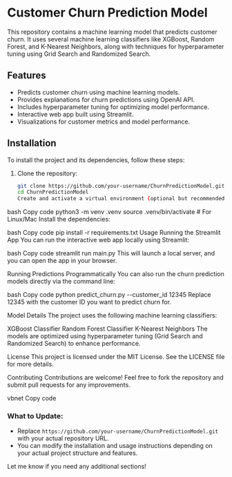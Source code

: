 # Customer Churn Prediction Model

This repository contains a machine learning model that predicts customer churn. It uses several machine learning classifiers like XGBoost, Random Forest, and K-Nearest Neighbors, along with techniques for hyperparameter tuning using Grid Search and Randomized Search.

## Features

- Predicts customer churn using machine learning models.
- Provides explanations for churn predictions using OpenAI API.
- Includes hyperparameter tuning for optimizing model performance.
- Interactive web app built using Streamlit.
- Visualizations for customer metrics and model performance.

## Installation

To install the project and its dependencies, follow these steps:

1. Clone the repository:
   ```bash
   git clone https://github.com/your-username/ChurnPredictionModel.git
   cd ChurnPredictionModel
   Create and activate a virtual environment (optional but recommended):
   ```

bash
Copy code
python3 -m venv .venv
source .venv/bin/activate # For Linux/Mac
Install the dependencies:

bash
Copy code
pip install -r requirements.txt
Usage
Running the Streamlit App
You can run the interactive web app locally using Streamlit:

bash
Copy code
streamlit run main.py
This will launch a local server, and you can open the app in your browser.

Running Predictions Programmatically
You can also run the churn prediction models directly via the command line:

bash
Copy code
python predict_churn.py --customer_id 12345
Replace 12345 with the customer ID you want to predict churn for.

Model Details
The project uses the following machine learning classifiers:

XGBoost Classifier
Random Forest Classifier
K-Nearest Neighbors
The models are optimized using hyperparameter tuning (Grid Search and Randomized Search) to enhance performance.

License
This project is licensed under the MIT License. See the LICENSE file for more details.

Contributing
Contributions are welcome! Feel free to fork the repository and submit pull requests for any improvements.

vbnet
Copy code

### What to Update:

- Replace `https://github.com/your-username/ChurnPredictionModel.git` with your actual repository URL.
- You can modify the installation and usage instructions depending on your actual project structure and features.

Let me know if you need any additional sections!
